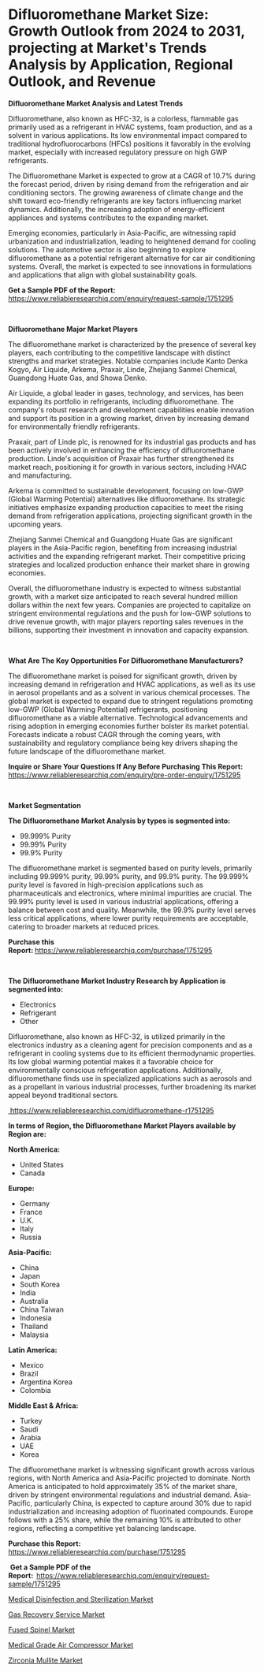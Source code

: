 <p><h1>Difluoromethane Market Size: Growth Outlook from 2024 to 2031, projecting at Market's Trends Analysis by Application, Regional Outlook, and Revenue</h1></p><p><strong>Difluoromethane Market Analysis and Latest Trends</strong></p>
<p><p>Difluoromethane, also known as HFC-32, is a colorless, flammable gas primarily used as a refrigerant in HVAC systems, foam production, and as a solvent in various applications. Its low environmental impact compared to traditional hydrofluorocarbons (HFCs) positions it favorably in the evolving market, especially with increased regulatory pressure on high GWP refrigerants.</p><p>The Difluoromethane Market is expected to grow at a CAGR of 10.7% during the forecast period, driven by rising demand from the refrigeration and air conditioning sectors. The growing awareness of climate change and the shift toward eco-friendly refrigerants are key factors influencing market dynamics. Additionally, the increasing adoption of energy-efficient appliances and systems contributes to the expanding market. </p><p>Emerging economies, particularly in Asia-Pacific, are witnessing rapid urbanization and industrialization, leading to heightened demand for cooling solutions. The automotive sector is also beginning to explore difluoromethane as a potential refrigerant alternative for car air conditioning systems. Overall, the market is expected to see innovations in formulations and applications that align with global sustainability goals.</p></p>
<p><strong>Get a Sample PDF of the Report:&nbsp;</strong> <a href="https://www.reliableresearchiq.com/enquiry/request-sample/1751295?utm_campaign=1141&utm_medium=2&utm_source=Github&utm_content=ia&utm_term=09112024&utm_id=difluoromethane">https://www.reliableresearchiq.com/enquiry/request-sample/1751295</a></p>
<p>&nbsp;</p>
<p><strong>Difluoromethane Major Market Players</strong></p>
<p><p>The difluoromethane market is characterized by the presence of several key players, each contributing to the competitive landscape with distinct strengths and market strategies. Notable companies include Kanto Denka Kogyo, Air Liquide, Arkema, Praxair, Linde, Zhejiang Sanmei Chemical, Guangdong Huate Gas, and Showa Denko.</p><p>Air Liquide, a global leader in gases, technology, and services, has been expanding its portfolio in refrigerants, including difluoromethane. The company's robust research and development capabilities enable innovation and support its position in a growing market, driven by increasing demand for environmentally friendly refrigerants.</p><p>Praxair, part of Linde plc, is renowned for its industrial gas products and has been actively involved in enhancing the efficiency of difluoromethane production. Linde's acquisition of Praxair has further strengthened its market reach, positioning it for growth in various sectors, including HVAC and manufacturing.</p><p>Arkema is committed to sustainable development, focusing on low-GWP (Global Warming Potential) alternatives like difluoromethane. Its strategic initiatives emphasize expanding production capacities to meet the rising demand from refrigeration applications, projecting significant growth in the upcoming years.</p><p>Zhejiang Sanmei Chemical and Guangdong Huate Gas are significant players in the Asia-Pacific region, benefiting from increasing industrial activities and the expanding refrigerant market. Their competitive pricing strategies and localized production enhance their market share in growing economies.</p><p>Overall, the difluoromethane industry is expected to witness substantial growth, with a market size anticipated to reach several hundred million dollars within the next few years. Companies are projected to capitalize on stringent environmental regulations and the push for low-GWP solutions to drive revenue growth, with major players reporting sales revenues in the billions, supporting their investment in innovation and capacity expansion.</p></p>
<p>&nbsp;</p>
<p><strong>What Are The Key Opportunities For Difluoromethane Manufacturers?</strong></p>
<p><p>The difluoromethane market is poised for significant growth, driven by increasing demand in refrigeration and HVAC applications, as well as its use in aerosol propellants and as a solvent in various chemical processes. The global market is expected to expand due to stringent regulations promoting low-GWP (Global Warming Potential) refrigerants, positioning difluoromethane as a viable alternative. Technological advancements and rising adoption in emerging economies further bolster its market potential. Forecasts indicate a robust CAGR through the coming years, with sustainability and regulatory compliance being key drivers shaping the future landscape of the difluoromethane market.</p></p>
<p><strong>Inquire or Share Your Questions If Any Before Purchasing This Report:</strong> <a href="https://www.reliableresearchiq.com/enquiry/pre-order-enquiry/1751295?utm_campaign=1141&utm_medium=2&utm_source=Github&utm_content=ia&utm_term=09112024&utm_id=difluoromethane">https://www.reliableresearchiq.com/enquiry/pre-order-enquiry/1751295</a></p>
<p>&nbsp;</p>
<p><strong>Market Segmentation</strong></p>
<p><strong>The Difluoromethane Market Analysis by types is segmented into:</strong></p>
<p><ul><li>99.999% Purity</li><li>99.99% Purity</li><li>99.9% Purity</li></ul></p>
<p><p>The difluoromethane market is segmented based on purity levels, primarily including 99.999% purity, 99.99% purity, and 99.9% purity. The 99.999% purity level is favored in high-precision applications such as pharmaceuticals and electronics, where minimal impurities are crucial. The 99.99% purity level is used in various industrial applications, offering a balance between cost and quality. Meanwhile, the 99.9% purity level serves less critical applications, where lower purity requirements are acceptable, catering to broader markets at reduced prices.</p></p>
<p><strong>Purchase this Report:&nbsp;</strong><a href="https://www.reliableresearchiq.com/purchase/1751295?utm_campaign=1141&utm_medium=2&utm_source=Github&utm_content=ia&utm_term=09112024&utm_id=difluoromethane">https://www.reliableresearchiq.com/purchase/1751295</a></p>
<p>&nbsp;</p>
<p><strong>The Difluoromethane Market Industry Research by Application is segmented into:</strong></p>
<p><ul><li>Electronics</li><li>Refrigerant</li><li>Other</li></ul></p>
<p><p>Difluoromethane, also known as HFC-32, is utilized primarily in the electronics industry as a cleaning agent for precision components and as a refrigerant in cooling systems due to its efficient thermodynamic properties. Its low global warming potential makes it a favorable choice for environmentally conscious refrigeration applications. Additionally, difluoromethane finds use in specialized applications such as aerosols and as a propellant in various industrial processes, further broadening its market appeal beyond traditional sectors.</p></p>
<p><a href="https://www.reliableresearchiq.com/difluoromethane-r1751295?utm_campaign=1141&utm_medium=2&utm_source=Github&utm_content=ia&utm_term=09112024&utm_id=difluoromethane">&nbsp;https://www.reliableresearchiq.com/difluoromethane-r1751295</a></p>
<p><strong>In terms of Region, the Difluoromethane Market Players available by Region are:</strong></p>
<p>
    <p> <strong> North America: </strong>
        <ul>
            <li>United States</li>
            <li>Canada</li>
        </ul>
        </p> 
    <p> <strong> Europe: </strong>
        <ul>
            <li>Germany</li>
            <li>France</li>
            <li>U.K.</li>
            <li>Italy</li>
            <li>Russia</li>
        </ul>
        </p> 
    <p> <strong> Asia-Pacific: </strong>
        <ul>
            <li>China</li>
            <li>Japan</li>
            <li>South Korea</li>
            <li>India</li>
            <li>Australia</li>
            <li>China Taiwan</li>
            <li>Indonesia</li>
            <li>Thailand</li>
            <li>Malaysia</li>
        </ul>
        </p> 
    <p> <strong> Latin America: </strong>
        <ul>
            <li>Mexico</li>
            <li>Brazil</li>
            <li>Argentina Korea</li>
            <li>Colombia</li>
        </ul>
        </p> 
    <p> <strong> Middle East & Africa: </strong>
        <ul>
            <li>Turkey</li>
            <li>Saudi</li>
            <li>Arabia</li>
            <li>UAE</li>
            <li>Korea</li>
        </ul>
    </p>
    </p>
<p><p>The difluoromethane market is witnessing significant growth across various regions, with North America and Asia-Pacific projected to dominate. North America is anticipated to hold approximately 35% of the market share, driven by stringent environmental regulations and industrial demand. Asia-Pacific, particularly China, is expected to capture around 30% due to rapid industrialization and increasing adoption of fluorinated compounds. Europe follows with a 25% share, while the remaining 10% is attributed to other regions, reflecting a competitive yet balancing landscape.</p></p>
<p><strong>Purchase this Report: </strong><a href="https://www.reliableresearchiq.com/purchase/1751295?utm_campaign=1141&utm_medium=2&utm_source=Github&utm_content=ia&utm_term=09112024&utm_id=difluoromethane">https://www.reliableresearchiq.com/purchase/1751295</a></p>
<p>&nbsp;<strong>Get a Sample PDF of the Report:&nbsp;&nbsp;</strong><a href="https://www.reliableresearchiq.com/enquiry/request-sample/1751295?utm_campaign=1141&utm_medium=2&utm_source=Github&utm_content=ia&utm_term=09112024&utm_id=difluoromethane">https://www.reliableresearchiq.com/enquiry/request-sample/1751295</a></p>
<p><strong></strong></p>
<p><p><a href="https://issuu.com/reportprime-2/docs/medical-disinfection-and-sterilizat_1be3b1f9eefff4?utm_campaign=1141&utm_medium=2&utm_source=Github&utm_content=ia&utm_term=09112024&utm_id=difluoromethane">Medical Disinfection and Sterilization Market</a></p><p><a href="https://www.linkedin.com/pulse/gas-recovery-service-market-outlook-current-assessment-future-psymc?utm_campaign=1141&utm_medium=2&utm_source=Github&utm_content=ia&utm_term=09112024&utm_id=difluoromethane">Gas Recovery Service Market</a></p><p><a href="https://github.com/erskinemm93/Market-Research-Report-List-1/blob/main/fused-spinel-market.md?utm_campaign=1141&utm_medium=2&utm_source=Github&utm_content=ia&utm_term=09112024&utm_id=difluoromethane">Fused Spinel Market</a></p><p><a href="https://www.linkedin.com/pulse/analyzing-medical-grade-air-compressor-market-dynamics-growth-3vmmc?utm_campaign=1141&utm_medium=2&utm_source=Github&utm_content=ia&utm_term=09112024&utm_id=difluoromethane">Medical Grade Air Compressor Market</a></p><p><a href="https://github.com/pespeyervi/Market-Research-Report-List-1/blob/main/zirconia-mullite-market.md?utm_campaign=1141&utm_medium=2&utm_source=Github&utm_content=ia&utm_term=09112024&utm_id=difluoromethane">Zirconia Mullite Market</a></p></p>